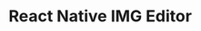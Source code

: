 <!--
 * @Author: Levi Li
 * @Date: 2023-12-04 11:53:22
 * @description: 
-->
# React Native IMG Editor

